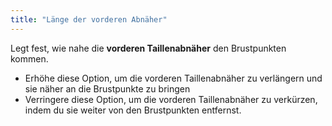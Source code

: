 ```yaml
---
title: "Länge der vorderen Abnäher"
---
```


Legt fest, wie nahe die **vorderen Taillenabnäher** den Brustpunkten kommen.

- Erhöhe diese Option, um die vorderen Taillenabnäher zu verlängern und sie näher an die Brustpunkte zu bringen
- Verringere diese Option, um die vorderen Taillenabnäher zu verkürzen, indem du sie weiter von den Brustpunkten entfernst.




